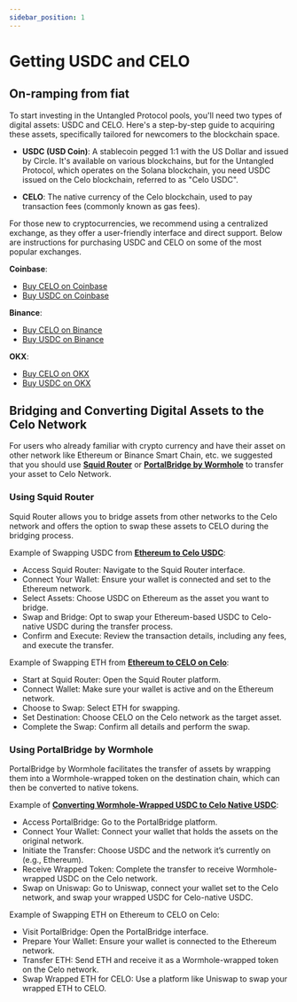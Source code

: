 ```yaml
---
sidebar_position: 1
---
```


# Getting USDC and CELO
## On-ramping from fiat
To start investing in the Untangled Protocol pools, you'll need two types of digital assets: USDC and CELO. Here's a step-by-step guide to acquiring these assets, specifically tailored for newcomers to the blockchain space.

- **USDC (USD Coin)**: A stablecoin pegged 1:1 with the US Dollar and issued by Circle. It's available on various blockchains, but for the Untangled Protocol, which operates on the Solana blockchain, you need USDC issued on the Celo blockchain, referred to as "Celo USDC".

- **CELO**: The native currency of the Celo blockchain, used to pay transaction fees (commonly known as gas fees).

For those new to cryptocurrencies, we recommend using a centralized exchange, as they offer a user-friendly interface and direct support. Below are instructions for purchasing USDC and CELO on some of the most popular exchanges.

**Coinbase**:
- [Buy CELO on Coinbase](https://www.coinbase.com/how-to-buy/celo)
- [Buy USDC on Coinbase](https://www.coinbase.com/how-to-buy/usdc)

**Binance**:
- [Buy CELO on Binance](https://www.binance.com/en/how-to-buy/celo)
- [Buy USDC on Binance](https://www.binance.com/en/how-to-buy/usd-coin)

**OKX**:
- [Buy CELO on OKX](https://www.okx.com/buy-celo#sourceQuote=usd)
- [Buy USDC on OKX](https://www.okx.com/buy-usdc#sourceQuote=usd)


## Bridging and Converting Digital Assets to the Celo Network

For users who already familiar with crypto currency and have their asset on other network like Ethereum or Binance Smart Chain, etc. we suggested that you should use [**Squid Router**](https://app.squidrouter.com/) or [**PortalBridge by Wormhole**](https://portalbridge.com/) to transfer your asset to Celo Network.

### Using Squid Router

Squid Router allows you to bridge assets from other networks to the Celo network and offers the option to swap these assets to CELO during the bridging process. 

Example of Swapping USDC from [**Ethereum to Celo USDC**](https://app.squidrouter.com/?chains=1%2C42220&tokens=0xA0b86991c6218b36c1d19D4a2e9Eb0cE3606eB48%2C0xcebA9300f2b948710d2653dD7B07f33A8B32118C): 

- Access Squid Router: Navigate to the Squid Router interface.
- Connect Your Wallet: Ensure your wallet is connected and set to the Ethereum network.
- Select Assets: Choose USDC on Ethereum as the asset you want to bridge.
- Swap and Bridge: Opt to swap your Ethereum-based USDC to Celo-native USDC during the transfer process.
- Confirm and Execute: Review the transaction details, including any fees, and execute the transfer.

Example of Swapping ETH from [**Ethereum to CELO on Celo**](https://app.squidrouter.com/?chains=1%2C42220&tokens=0xEeeeeEeeeEeEeeEeEeEeeEEEeeeeEeeeeeeeEEeE%2C0x471ece3750da237f93b8e339c536989b8978a438):

- Start at Squid Router: Open the Squid Router platform.
- Connect Wallet: Make sure your wallet is active and on the Ethereum network.
- Choose to Swap: Select ETH for swapping.
- Set Destination: Choose CELO on the Celo network as the target asset.
- Complete the Swap: Confirm all details and perform the swap.

### Using PortalBridge by Wormhole

PortalBridge by Wormhole facilitates the transfer of assets by wrapping them into a Wormhole-wrapped token on the destination chain, which can then be converted to native tokens. 

Example of [**Converting Wormhole-Wrapped USDC to Celo Native USDC**](https://app.uniswap.org/swap?inputCurrency=0x37f750B7cC259A2f741AF45294f6a16572CF5cAd&outputCurrency=0xcebA9300f2b948710d2653dD7B07f33A8B32118C&chain=celo):

- Access PortalBridge: Go to the PortalBridge platform.
- Connect Your Wallet: Connect your wallet that holds the assets on the original network.
- Initiate the Transfer: Choose USDC and the network it’s currently on (e.g., Ethereum).
- Receive Wrapped Token: Complete the transfer to receive Wormhole-wrapped USDC on the Celo network.
- Swap on Uniswap: Go to Uniswap, connect your wallet set to the Celo network, and swap your wrapped USDC for Celo-native USDC.

Example of Swapping ETH on Ethereum to CELO on Celo:
- Visit PortalBridge: Open the PortalBridge interface.
- Prepare Your Wallet: Ensure your wallet is connected to the Ethereum network.
- Transfer ETH: Send ETH and receive it as a Wormhole-wrapped token on the Celo network.
- Swap Wrapped ETH for CELO: Use a platform like Uniswap to swap your wrapped ETH to CELO.
